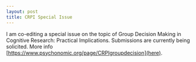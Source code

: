 ```yaml
---
layout: post
title: CRPI Special Issue
---
```


I am co-editing a special issue on the topic of Group Decision Making in Cognitive Research: Practical Implications. Submissions are currently being solicited. More info [https://www.psychonomic.org/page/CRPIgroupdecision](here). 
